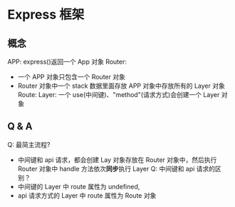 # Express 框架

## 概念

APP: express()返回一个 App 对象
Router:

- 一个 APP 对象只包含一个 Router 对象
- Router 对象中一个 stack 数据里面存放 APP 对象中存放所有的 Layer 对象
  Route:
  Layer: 一个 use(中间键)、"method"(请求方式)会创建一个 Layer 对象

## Q & A

Q: 最简主流程?

- 中间键和 api 请求，都会创建 Lay 对象存放在 Router 对象中，然后执行 Router 对象中 handle 方法依次**同步**执行 Layer
  Q: 中间键和 api 请求的区别？
- 中间键的 Layer 中 route 属性为 undefined,
- api 请求方式的 Layer 中 route 属性为 Route 对象
